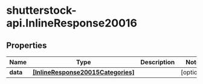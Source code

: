 # shutterstock-api.InlineResponse20016

## Properties
Name | Type | Description | Notes
------------ | ------------- | ------------- | -------------
**data** | [**[InlineResponse20015Categories]**](InlineResponse20015Categories.md) |  | [optional] 


